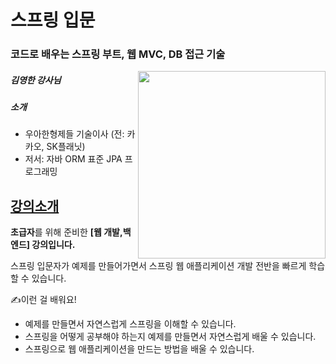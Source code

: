 # 스프링 입문   
### 코드로 배우는 스프링 부트, 웹 MVC, DB 접근 기술
<img align='right' src="https://user-images.githubusercontent.com/103511161/214181623-02a09330-b0a5-4698-9174-c2199eebeffa.png" width="300"></img>

##### 김영한 강사님
##### 소개
* 우아한형제들 기술이사 (전: 카카오, SK플래닛)
* 저서: 자바 ORM 표준 JPA 프로그래밍
## [강의소개](https://www.inflearn.com/course/%EC%8A%A4%ED%94%84%EB%A7%81-%EC%9E%85%EB%AC%B8-%EC%8A%A4%ED%94%84%EB%A7%81%EB%B6%80%ED%8A%B8#)
<span><b>초급자</b>를 위해 준비한 <b>[웹 개발,백엔드] 강의입니다.</b></span>  
  
  
<span>스프링 입문자가 예제를 만들어가면서 스프링 웹 애플리케이션 개발 전반을 빠르게 학습할 수 있습니다.</span>  


✍️이런 걸 배워요!   
* 예제를 만들면서 자연스럽게 스프링을 이해할 수 있습니다.
* 스프링을 어떻게 공부해야 하는지 예제를 만들면서 자연스럽게 배울 수 있습니다.
* 스프링으로 웹 애플리케이션을 만드는 방법을 배울 수 있습니다.

